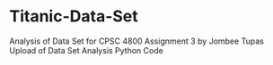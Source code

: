 # Titanic-Data-Set
Analysis of Data Set for CPSC 4800 Assignment 3 by Jombee Tupas
Upload of Data Set Analysis Python Code

